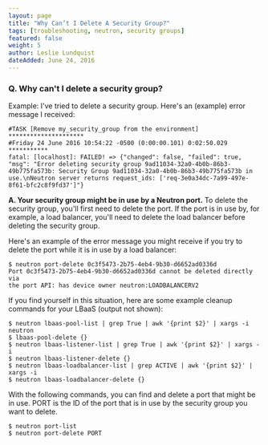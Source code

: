 ```yaml
---
layout: page
title: "Why Can’t I Delete A Security Group?"
tags: [troubleshooting, neutron, security groups]
featured: false
weight: 5
author: Leslie Lundquist
dateAdded: June 24, 2016
---
```


### Q. Why can't I delete a security group?

Example: I've tried to delete a security group. Here's an (example) error message I received:

```
#TASK [Remove my_security_group from the environment] *********************
#Friday 24 June 2016 10:54:22 -0500 (0:00:00.101) 0:02:50.029 ***********
fatal: [localhost]: FAILED! => {"changed": false, "failed": true, "msg": "Error deleting security group 9ad11034-32a0-4b0b-86b3-49b775fa573b: Security Group 9ad11034-32a0-4b0b-86b3-49b775fa573b in use.\nNeutron server returns request_ids: ['req-3e0a34dc-7a99-497e-8f61-bfc2c8f9fd37']"}
```

**A. Your security group might be in use by a Neutron port.** To delete the security group, you'll first need to delete the port. If the port is in use by, for example, a load balancer, you'll need to delete the load balancer before deleting the security group.

Here's an example of the error message you might receive if you try to delete the port while it is in use by a load balancer:

```
$ neutron port-delete 0c3f5473-2b75-4eb4-9b30-d6652ad0336d
Port 0c3f5473-2b75-4eb4-9b30-d6652ad0336d cannot be deleted directly via
the port API: has device owner neutron:LOADBALANCERV2
```

If you find yourself in this situation, here are some example cleanup commands for your LBaaS (output not shown):

```
$ neutron lbaas-pool-list | grep True | awk '{print $2}' | xargs -i neutron 
$ lbaas-pool-delete {} 
$ neutron lbaas-listener-list | grep True | awk '{print $2}' | xargs -i 
$ neutron lbaas-listener-delete {} 
$ neutron lbaas-loadbalancer-list | grep ACTIVE | awk '{print $2}' | xargs -i 
$ neutron lbaas-loadbalancer-delete {} 
```

With the following commands, you can find and delete a port that might be in use. PORT is the ID of the port that is in use by the security group you want to delete.

```
$ neutron port-list
$ neutron port-delete PORT
```


